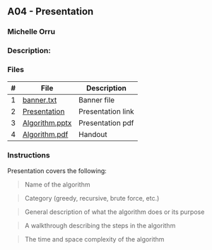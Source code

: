 ## A04 - Presentation
### Michelle Orru
### Description: 



### Files

|   #   | File     | Description                      |
| :---: | -------- | -------------------------------- |
|   1   | [banner.txt](https://github.com/michelle083/3013_Algorithms_Michelle/blob/main/Assignments/A04/banner.txt) | Banner file  |
|   2   | [Presentation](https://www.canva.com/design/DAFggPqXf94/VbyBKVyroja2MhaLTZGp3Q/edit?utm_content=DAFggPqXf94&utm_campaign=designshare&utm_medium=link2&utm_source=sharebutton)  | Presentation link  |
|   3   | [Algorithm.pptx](https://github.com/michelle083/3013_Algorithms_Michelle/blob/main/Assignments/A04/Shannon-Fano%20Algorithm%20pptx.pdf) | Presentation pdf  |
|   4   | [Algorithm.pdf](https://github.com/michelle083/3013_Algorithms_Michelle/blob/main/Assignments/A04/Shannon%20Fano%20Algorithm.pdf) | Handout  |)

### Instructions

Presentation covers the following:

>Name of the algorithm

>Category (greedy, recursive, brute force, etc.)

>General description of what the algorithm does or its purpose

>A walkthrough describing the steps in the algorithm

>The time and space complexity of the algorithm
